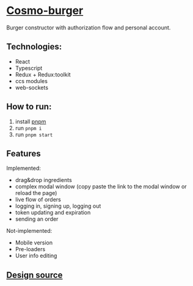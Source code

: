 # [Cosmo-burger](https://totfront.github.io/cosmo-burger/#/)

Burger constructor with authorization flow and personal account.

## Technologies:

- React
- Typescript
- Redux + Redux:toolkit
- ccs modules
- web-sockets

## How to run:

1. install [pnpm](https://pnpm.io/installation)
2. run `pnpm i`
3. run `pnpm start`

## Features

Implemented:

- drag&drop ingredients
- complex modal window (copy paste the link to the modal window or reload the page)
- live flow of orders
- logging in, signing up, logging out
- token updating and expiration
- sending an order

Not-implemented:

- Mobile version
- Pre-loaders
- User info editing

## [Design source](https://www.figma.com/file/zFGN2O5xktHl9VmoOieq5E/React-_-%D0%9F%D1%80%D0%BE%D0%B5%D0%BA%D1%82%D0%BD%D1%8B%D0%B5-%D0%B7%D0%B0%D0%B4%D0%B0%D1%87%D0%B8_external_link?type=design&node-id=849-1002&mode=design&t=DkB0ghzVosRZGXC4-0)
